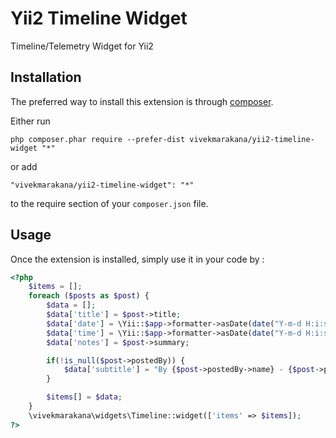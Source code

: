 Yii2 Timeline Widget
====================
Timeline/Telemetry Widget for Yii2

Installation
------------

The preferred way to install this extension is through [composer](http://getcomposer.org/download/).

Either run

```
php composer.phar require --prefer-dist vivekmarakana/yii2-timeline-widget "*"
```

or add

```
"vivekmarakana/yii2-timeline-widget": "*"
```

to the require section of your `composer.json` file.


Usage
-----

Once the extension is installed, simply use it in your code by  :

```php
<?php
    $items = [];
    foreach ($posts as $post) {
        $data = [];
        $data['title'] = $post->title;
        $data['date'] = \Yii::$app->formatter->asDate(date("Y-m-d H:i:s", strtotime('+330 minutes', strtotime($post->published_at))), 'php:d M,Y');
        $data['time'] = \Yii::$app->formatter->asDate(date("Y-m-d H:i:s", strtotime('+330 minutes', strtotime($post->published_at))), 'php:h:i A');
        $data['notes'] = $post->summary;

        if(!is_null($post->postedBy)) {
            $data['subtitle'] = "By {$post->postedBy->name} - {$post->postedBy->bio}";
        }

        $items[] = $data;
    }
    \vivekmarakana\widgets\Timeline::widget(['items' => $items]);
?>
```
